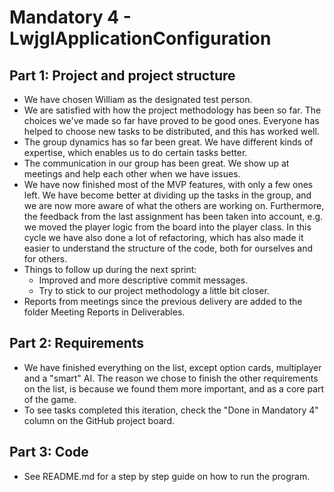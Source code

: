 # Mandatory 4 - LwjglApplicationConfiguration

## Part 1: Project and project structure
- We have chosen William as the designated test person. 
- We are satisfied with how the project methodology has been so far. The choices we've made so far have proved to be good ones. 
Everyone has helped to choose new tasks to be distributed, and this has worked well.
- The group dynamics has so far been great. We have different kinds of expertise, which enables us to do certain tasks better.
- The communication in our group has been great. We show up at meetings and help each other when we have issues. 
- We have now finished most of the MVP features, with only a few ones left. 
We have become better at dividing up the tasks in the group, and we are now more aware of what the others are working on. 
Furthermore, the feedback from the last assignment has been taken into account, e.g. we moved the player logic from the board into the player class.
In this cycle we have also done a lot of refactoring, which has also made it easier to understand the structure of the code, both for ourselves and for others.
 - Things to follow up during the next sprint:
    - Improved and more descriptive commit messages.
    - Try to stick to our project methodology a little bit closer.  
- Reports from meetings since the previous delivery are added to the folder Meeting Reports in Deliverables.

## Part 2: Requirements
- We have finished everything on the list, except option cards, multiplayer and a "smart" AI.
The reason we chose to finish the other requirements on the list, is because we found them more important, and as a core part of the game.
 - To see tasks completed this iteration, check the "Done in Mandatory 4" column on the GitHub project board.


    
## Part 3: Code
- See README.md for a step by step guide on how to run the program.